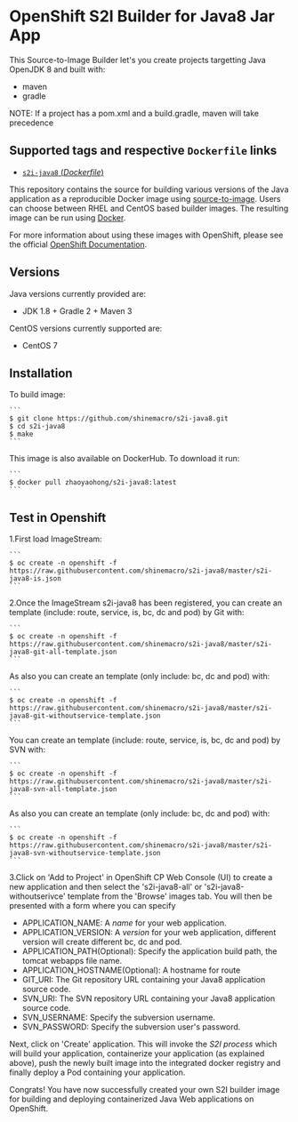 OpenShift S2I Builder for Java8 Jar App
====
This Source-to-Image Builder let's you create projects targetting Java OpenJDK 8 and built with:
* maven
* gradle

NOTE: If a project has a pom.xml and a build.gradle, maven will take precedence

Supported tags and respective `Dockerfile` links
---------

- [`s2i-java8` (*Dockerfile*)](https://github.com/shinemacro/s2i-java8/blob/master/Dockerfile)


This repository contains the source for building various versions of
the Java application as a reproducible Docker image using
[source-to-image](https://github.com/openshift/source-to-image).
Users can choose between RHEL and CentOS based builder images.
The resulting image can be run using [Docker](http://docker.io).

For more information about using these images with OpenShift, please see the
official [OpenShift Documentation](https://docs.openshift.org/latest/using_images/s2i_images/python.html).

Versions
--------
Java versions currently provided are:
* JDK 1.8 + Gradle 2 + Maven 3

CentOS versions currently supported are:
* CentOS 7

Installation
------------

  To build image:

    ```
    $ git clone https://github.com/shinemacro/s2i-java8.git
    $ cd s2i-java8
    $ make
    ```

  This image is also available on DockerHub. To download it run:

    ```
    $ docker pull zhaoyaohong/s2i-java8:latest
    ```

Test in Openshift
----
  1.First load ImageStream:

    ```
    $ oc create -n openshift -f https://raw.githubusercontent.com/shinemacro/s2i-java8/master/s2i-java8-is.json
    ```
  
  2.Once the ImageStream s2i-java8 has been registered, you can create an template (include: route, service, is, bc, dc and pod) by Git with:
  
    ```
    $ oc create -n openshift -f https://raw.githubusercontent.com/shinemacro/s2i-java8/master/s2i-java8-git-all-template.json
    ```
  As also you can create an template (only include: bc, dc and pod) with:
  
    ```
    $ oc create -n openshift -f https://raw.githubusercontent.com/shinemacro/s2i-java8/master/s2i-java8-git-withoutservice-template.json
    ```
  You can create an template (include: route, service, is, bc, dc and pod) by SVN with:
  
    ```
    $ oc create -n openshift -f https://raw.githubusercontent.com/shinemacro/s2i-java8/master/s2i-java8-svn-all-template.json
    ```
  As also you can create an template (only include: bc, dc and pod) with:
  
    ```
    $ oc create -n openshift -f https://raw.githubusercontent.com/shinemacro/s2i-java8/master/s2i-java8-svn-withoutservice-template.json
    ```
  
  3.Click on 'Add to Project' in OpenShift CP Web Console (UI) to create a new application and then select the 's2i-java8-all' or 's2i-java8-withoutserivce' template from the 'Browse' images tab.  You will then be presented with a form where you can specify 
  * APPLICATION_NAME: A *name* for your web application.
  * APPLICATION_VERSION: A *version* for your web application, different version will create different bc, dc and pod.
  * APPLICATION_PATH(Optional): Specify the application build path, the tomcat webapps file name.
  * APPLICATION_HOSTNAME(Optional): A hostname for route
  * GIT_URI: The Git repository URL containing your Java8 application source code.
  * SVN_URI: The SVN repository URL containing your Java8 application source code.
  * SVN_USERNAME: Specify the subversion username.
  * SVN_PASSWORD: Specify the subversion user's password.
  
  Next, click on 'Create' application.  This will invoke the *S2I process* which will build your application, containerize your application (as explained above), push the newly built image into the integrated docker registry and finally deploy a Pod containing your application.
  
  Congrats! You have now successfully created your own S2I builder image for building and deploying containerized Java Web applications on OpenShift.


